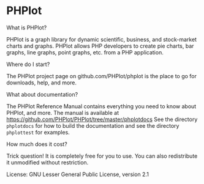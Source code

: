 # PHPlot

What is PHPlot?

PHPlot is a graph library for dynamic scientific, business, and stock-market charts and graphs. 
PHPlot allows PHP developers to create pie charts, bar graphs, line graphs, point graphs, etc. from a 
PHP application.

Where do I start?

The PHPlot project page on github.com/PHPlot/phplot is the place to go for downloads, help, and more.

What about documentation?

The PHPlot Reference Manual contains everything you need to know about PHPlot, and more. 
The manual is available at https://github.com/PHPlot/PHPlot/tree/master/phplotdocs
See the directory `phplotdocs` for how to build the documentation and see the directory `phplottest` for examples.

How much does it cost?

Trick question! It is completely free for you to use. You can also redistribute it unmodified without restriction. 

License: GNU Lesser General Public License, version 2.1
